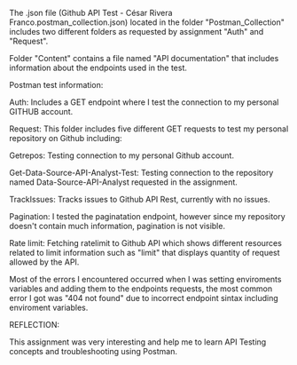 The .json file (Github API Test - César Rivera Franco.postman_collection.json) located in the folder "Postman_Collection" includes two different folders as requested by assignment "Auth" and "Request".

Folder "Content" contains a file named "API documentation" that includes information about the endpoints used in the test.
 
Postman test information:

Auth: Includes a GET endpoint where I test the connection to my personal GITHUB account.

Request: This folder includes five different GET requests to test my personal repository on Github including:

Getrepos: Testing connection to my personal Github account.

Get-Data-Source-API-Analyst-Test: Testing connection to the repository named Data-Source-API-Analyst requested in the assignment.

TrackIssues: Tracks issues to Github API Rest, currently with no issues.

Pagination: I tested the paginatation endpoint, however since my repository doesn't contain much information, pagination is not visible.

Rate limit: Fetching ratelimit to Github API which shows different resources related to limit information such as "limit" that displays quantity of request allowed by the API.

Most of the errors I encountered occurred when I was setting enviroments variables and adding them to the endpoints requests, the most common error I got was "404 not found" due to incorrect endpoint sintax including enviroment variables.

REFLECTION:

This assignment was very interesting and help me to learn API Testing concepts and troubleshooting using Postman.
